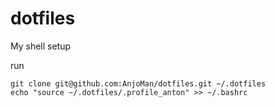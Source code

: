 # dotfiles


My shell setup


run 

```
git clone git@github.com:AnjoMan/dotfiles.git ~/.dotfiles
echo "source ~/.dotfiles/.profile_anton" >> ~/.bashrc
```
